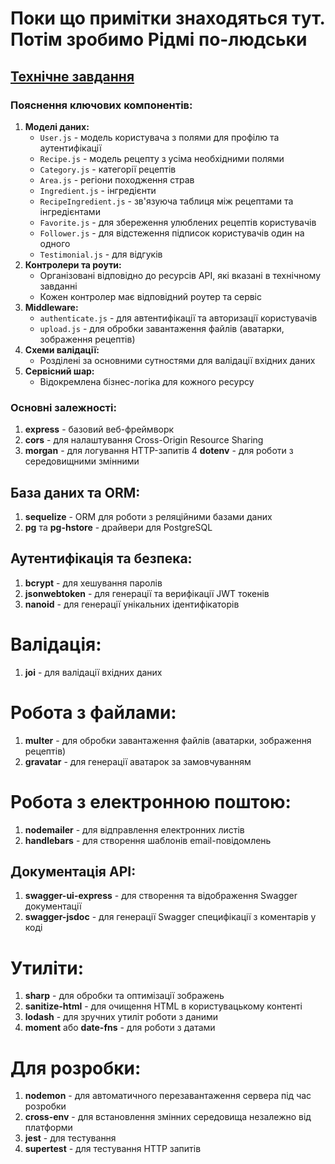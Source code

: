 # Поки що примітки знаходяться тут. Потім зробимо Рідмі по-людськи

## [Технічне завдання](./tech_task.md)

### Пояснення ключових компонентів:

1. **Моделі даних:**
   - `User.js` - модель користувача з полями для профілю та аутентифікації
   - `Recipe.js` - модель рецепту з усіма необхідними полями
   - `Category.js` - категорії рецептів
   - `Area.js` - регіони походження страв
   - `Ingredient.js` - інгредієнти
   - `RecipeIngredient.js` - зв'язуюча таблиця між рецептами та інгредієнтами
   - `Favorite.js` - для збереження улюблених рецептів користувачів
   - `Follower.js` - для відстеження підписок користувачів один на одного
   - `Testimonial.js` - для відгуків
2. **Контролери та роути:**
   - Організовані відповідно до ресурсів API, які вказані в технічному завданні
   - Кожен контролер має відповідний роутер та сервіс
3. **Middleware:**
   - `authenticate.js` - для автентифікації та авторизації користувачів
   - `upload.js` - для обробки завантаження файлів (аватарки, зображення
     рецептів)
4. **Схеми валідації:**
   - Розділені за основними сутностями для валідації вхідних даних
5. **Сервісний шар:**
   - Відокремлена бізнес-логіка для кожного ресурсу

### Основні залежності:

1. **express** - базовий веб-фреймворк
2. **cors** - для налаштування Cross-Origin Resource Sharing
3. **morgan** - для логування HTTP-запитів 4 **dotenv** - для роботи з
   середовищними змінними

## База даних та ORM:

1. **sequelize** - ORM для роботи з реляційними базами даних
2. **pg** та **pg-hstore** - драйвери для PostgreSQL

## Аутентифікація та безпека:

1. **bcrypt** - для хешування паролів
2. **jsonwebtoken** - для генерації та верифікації JWT токенів
3. **nanoid** - для генерації унікальних ідентифікаторів

# Валідація:

1. **joi** - для валідації вхідних даних

# Робота з файлами:

1. **multer** - для обробки завантаження файлів (аватарки, зображення рецептів)
2. **gravatar** - для генерації аватарок за замовчуванням

# Робота з електронною поштою:

1. **nodemailer** - для відправлення електронних листів
2. **handlebars** - для створення шаблонів email-повідомлень

## Документація API:

1. **swagger-ui-express** - для створення та відображення Swagger документації
2. **swagger-jsdoc** - для генерації Swagger специфікації з коментарів у коді

# Утиліти:

1. **sharp** - для обробки та оптимізації зображень
2. **sanitize-html** - для очищення HTML в користувацькому контенті
3. **lodash** - для зручних утиліт роботи з даними
4. **moment** або **date-fns** - для роботи з датами

# Для розробки:

1. **nodemon** - для автоматичного перезавантаження сервера під час розробки
2. **cross-env** - для встановлення змінних середовища незалежно від платформи
3. **jest** - для тестування
4. **supertest** - для тестування HTTP запитів
